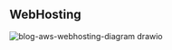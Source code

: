 ## WebHosting
![blog-aws-webhosting-diagram drawio](https://github.com/swookang77/blog-lambda/assets/106954289/cd949a04-785e-439a-a66e-ff0870d7ff84)
